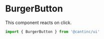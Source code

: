 # BurgerButton

This component reacts on click.

```typescript
import { BurgerButton } from '@cantinc/ui'
```
